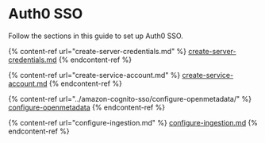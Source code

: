 # Auth0 SSO

Follow the sections in this guide to set up Auth0 SSO.

{% content-ref url="create-server-credentials.md" %}
[create-server-credentials.md](create-server-credentials.md)
{% endcontent-ref %}

{% content-ref url="create-service-account.md" %}
[create-service-account.md](create-service-account.md)
{% endcontent-ref %}

{% content-ref url="../amazon-cognito-sso/configure-openmetadata/" %}
[configure-openmetadata](../amazon-cognito-sso/configure-openmetadata/)
{% endcontent-ref %}

{% content-ref url="configure-ingestion.md" %}
[configure-ingestion.md](configure-ingestion.md)
{% endcontent-ref %}
